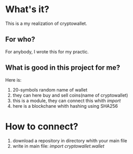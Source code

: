 # What's it?
This is a my realization of cryptowallet.
## For who?
For anybody, I wrote this for my practic.
## What is good in this project for me?
Here is:
1. 20-symbols random name of wallet
2. they can here buy and sell coins(name of cryptowallet)
3. this is a module, they can connect this whith _import_
4. here is a blockchane whith hashing using SHA256
# How to connect?
1. download a repository in directory whith your main file
2. write in main file: _import cryptowallet.wallet_
